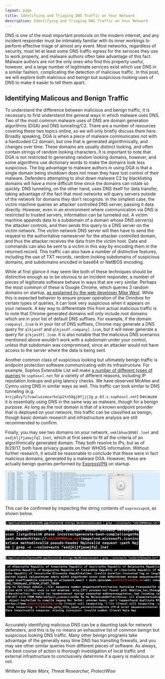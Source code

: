 ```yaml
---
layout: page
title: Identifying and Triaging DNS Traffic on Your Network
description: Identifying and Triaging DNS Traffic on Your Network
---
```



DNS is one of the most important protocols on the modern internet, and any incident responder must be intimately familiar with its inner workings to perform effective triage of almost any event. Most networks, regardless of security, must let at least some DNS traffic egress for the services they use to work properly, and malware authors often take advantage of this fact. Malware authors are not the only ones who find this property useful, however, and a large number of legitimate services exist which use DNS in a similar fashion, complicating the detection of malicious traffic. In this post, we will explore both malicious and benign but suspicious-looking uses of DNS to make it easier to tell them apart. 

## Identifying Malicous and Benign Traffic

To understand the difference between malicious and benign traffic, it is necessary to first understand the general ways in which malware uses DNS. Two of the most common malware uses of DNS are domain generation algorithms (DGA) and DNS tunneling/C2. There are a number of resources covering these two topics online, so we will only briefly discuss them here. Broadly speaking, DGA is when a piece of malware communicates not with a hardcoded C2 domain, but one that is generated algorithmically, and changes over time. These domains are usually distinct looking, and often contain strings of random looking characters. It is important to note that DGA is not restricted to generating random looking domains, however, and some algorithms use dictionary words to make the domains look less suspicious. The big advantage to malware authors in using DGA is that a single domain being shutdown does not mean they have lost control of their malware. Defenders attempting to shut down malware C2 by blacklisting domains will have a more difficult time since the domains can rotate so quickly. DNS tunneling, on the other hand, uses DNS itself for data transfer, taking advantage of the fact that most networks will query servers outside of the network for domains they don’t recognize. In the simplest case, the victim machine queries an attacker controlled DNS server, passing it data directly. However, even in an environment where communication via DNS is restricted to trusted servers, information can be tunneled out. A victim machine appends data to a subdomain of a domain whose DNS server(s) the attacker controls, and then sends this query to a DNS server on the victim network. The victim network DNS server will then have to send the request to the authoritative nameserver for the attacker controlled domain, and thus the attacker receives the data from the victim host. Data and commands can also be sent to a victim in this way by encoding them in the returned record. This traffic can also have a number of distinctive features, including the use of TXT records, random looking subdomains of suspicious domains, and subdomains encoded in base64 or NetBIOS encoding. 

While at first glance it may seem like both of these techniques should be distinctive enough as to be obvious to an incident responder, a number of pieces of legitimate software behave in ways that are very similar. Perhaps the most common of these is Google Chrome, which queries 3 random domains on startup, [as explained by the web developer Mike West](https://mikewest.org/2012/02/chrome-connects-to-three-random-domains-at-startup). While this is expected behavior to ensure proper operation of the Omnibox for certain types of queries, it can look very suspicious when it appears on your network. A key way to differentiate this from actual malicious traffic is to note that Chrome generated domains will only include root domains which are in your list of default DNS suffixes. For example, if the domain `company[.]com` is in your list of DNS suffixes, Chrome may generate a DNS query for `qlkjasdf` and `qlkjasdf.company[.]com`, but it will never generate a query for `qlkjasdf[.]com`. It is also notable that the malicious DNS scenarios mentioned above wouldn’t work with a subdomain under your control, unless that subdomain was compromised, since an attacker would not have access to the server where the data is being sent. 

Another common class of suspicious looking but ultimately benign traffic is endpoint protection software communicating with its infrastructure. For example, Sophos Extensible List will make [a number of different types of queries](https://community.sophos.com/kb/en-us/117936) to `sophosxl.net` for a variety of different reasons, including IP reputation lookups and ping latency checks. We have observed McAfee and Cymru using DNS in similar ways as well. This traffic can look similar to DNS tunneling (e.g. `4rzjp8zy7i7vawluximoxrko1p2tn58gj0fjjj2g.p.03.s.sophosxl.net`) because it is essentially using DNS in the same way as malware, though for a benign purpose. As long as the root domain is that of a known endpoint provider that is deployed on your network, this traffic can be classified as benign, though basic domain research and infrastructure analysis are still recommended to confirm. 

Finally, you may see two domains on your network, `vmklbhue3890[.]net` and `asdjkljfjaowjfq[.]net`, which at first seem to fit all the criteria of an algorithmically generated domain. They both resolve to IPs, but as of 9/29/17, both have privacy guards on their WHOIS information. Without further research, it would be reasonable to conclude that these were in fact malicious domains, generated by a malware DGA. However, these are actually benign queries performed by [ExpressVPN](https://www.expressvpn.com/) on startup. 

![dns_image_1](images/dns_image_1.png)

This can be confirmed by inspecting the string contents of `expressvpnd`, as shown below.

![dns_image_2](images/dns_image_2.png)

![dns_image_3](images/dns_image_3.png)

![dns_image_4](images/dns_image_4.png)

![dns_image_5](images/dns_image_5.png)

Accurately identifying malicious DNS can be a daunting task for network defenders, and this is by no means an exhaustive list of common benign but suspicious looking DNS traffic. Many other benign programs take advantage of the generally easy time DNS has transiting firewalls, and you may see other similar queries from different pieces of software. As always, the best course of action is thorough investigation of local traffic and external infrastructure to conclusively determine if a query is malicious or not.

*Written by Nate Marx, Threat Researcher, ProtectWise*
